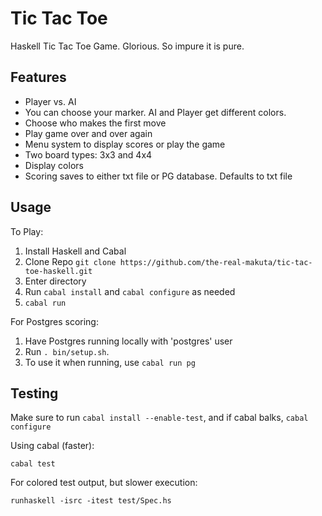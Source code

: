 # Tic Tac Toe

Haskell Tic Tac Toe Game. Glorious. So impure it is pure.

## Features

* Player vs. AI
* You can choose your marker. AI and Player get different colors.
* Choose who makes the first move
* Play game over and over again
* Menu system to display scores or play the game
* Two board types: 3x3 and 4x4
* Display colors
* Scoring saves to either txt file or PG database. Defaults to txt file

## Usage

To Play:

1. Install Haskell and Cabal
2. Clone Repo `git clone https://github.com/the-real-makuta/tic-tac-toe-haskell.git`
3. Enter directory
4. Run `cabal install` and `cabal configure` as needed
5. `cabal run`

For Postgres scoring:

1. Have Postgres running locally with 'postgres' user
2. Run `. bin/setup.sh`.
3. To use it when running, use `cabal run pg`

## Testing

Make sure to run `cabal install --enable-test`, and if cabal balks, `cabal configure`

Using cabal (faster):

```
cabal test
```

For colored test output, but slower execution:

```
runhaskell -isrc -itest test/Spec.hs
```
